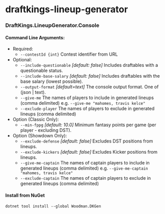 # draftkings-lineup-generator

### DraftKings.LineupGenerator.Console

#### Command Line Arguments:
  - Required:
    - `--contestId {int}` Contest identifier from URL
  - Optional:
    - `--include-questionable` *[default: false]* Includes draftables with a questionable status.
    - `--include-base-salary` *[default: false]* Includes draftables with the base salary (lowest possible).
    - `--output-format` *[default=text]* The console output format. One of (json | text).
    - `--give-me` The names of players to include in generated lineups (comma delimited) e.g. `--give-me "mahomes, travis kelce"`
    - `--exclude-player` The names of players to exclude in generated lineups (comma delimited)
  - Option (Classic Only):
    - `--min-fppg` *[default: 10.0]* Minimum fantasy points per game (per player - excluding DST).
  - Option (Showdown Only):
    - `--exclude-defense` *[default: false]* Excludes DST positions from lineups.
    - `--exclude-kickers` *[default: false]* Excludes Kicker positions from lineups.
    - `--give-me-captain` The names of captain players to include in generated lineups (comma delimited) e.g. `--give-me-captain "mahomes, travis kelce"`
    - `--exclude-captain` The names of captain players to exclude in generated lineups (comma delimited)

#### Install from NuGet
```
dotnet tool install --global Woodman.DKGen
```

